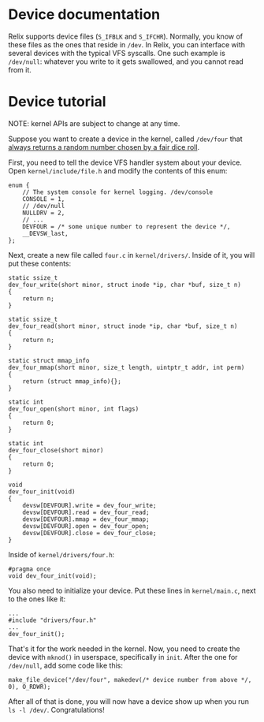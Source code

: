 # Device documentation

Relix supports device files (`S_IFBLK` and `S_IFCHR`). Normally, you know of these files as the ones that reside in `/dev`. In Relix, you can interface with several devices with the typical VFS syscalls. One such example is `/dev/null`: whatever you write to it gets swallowed, and you cannot read from it.

# Device tutorial

NOTE: kernel APIs are subject to change at any time.

Suppose you want to create a device in the kernel, called `/dev/four` that [always returns a random number chosen by a fair dice roll](https://xkcd.com/221/).

First, you need to tell the device VFS handler system about your device. Open `kernel/include/file.h` and modify the contents of this enum:
```
enum {
	// The system console for kernel logging. /dev/console
	CONSOLE = 1,
	// /dev/null
	NULLDRV = 2,
    // ...
    DEVFOUR = /* some unique number to represent the device */,
    __DEVSW_last,
};
```

Next, create a new file called `four.c` in `kernel/drivers/`. Inside of it, you will put these contents:
```
static ssize_t
dev_four_write(short minor, struct inode *ip, char *buf, size_t n)
{
	return n;
}

static ssize_t
dev_four_read(short minor, struct inode *ip, char *buf, size_t n)
{
	return n;
}

static struct mmap_info
dev_four_mmap(short minor, size_t length, uintptr_t addr, int perm)
{
	return (struct mmap_info){};
}

static int
dev_four_open(short minor, int flags)
{
	return 0;
}

static int
dev_four_close(short minor)
{
	return 0;
}

void
dev_four_init(void)
{
	devsw[DEVFOUR].write = dev_four_write;
	devsw[DEVFOUR].read = dev_four_read;
	devsw[DEVFOUR].mmap = dev_four_mmap;
	devsw[DEVFOUR].open = dev_four_open;
	devsw[DEVFOUR].close = dev_four_close;
}

```
Inside of `kernel/drivers/four.h`:
```
#pragma once
void dev_four_init(void);
```

You also need to initialize your device. Put these lines in `kernel/main.c`, next to the ones like it:
```
...
#include "drivers/four.h"
...
dev_four_init();
```

That's it for the work needed in the kernel. Now, you need to create the device with `mknod()` in userspace, specifically in `init`.
After the one for `/dev/null`, add some code like this:
```
make_file_device("/dev/four", makedev(/* device number from above */, 0), O_RDWR);
```

After all of that is done, you will now have a device show up when you run `ls -l /dev/`. Congratulations!
